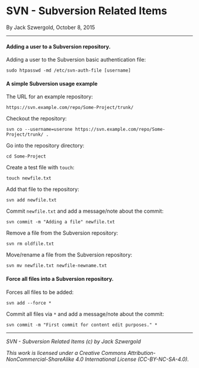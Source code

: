 # SVN - Subversion Related Items

By Jack Szwergold, October 8, 2015

***

#### Adding a user to a Subversion repository.

Adding a user to the Subversion basic authentication file:

    sudo htpasswd -md /etc/svn-auth-file [username]

#### A simple Subversion usage example

The URL for an example repository:

    https://svn.example.com/repo/Some-Project/trunk/

Checkout the repository:

    svn co --username=userone https://svn.example.com/repo/Some-Project/trunk/ .

Go into the repository directory:

	cd Some-Project

Create a test file with `touch`:

	touch newfile.txt

Add that file to the repository:

	svn add newfile.txt

Commit `newfile.txt` and add a message/note about the commit:

    svn commit -m "Adding a file" newfile.txt

Remove a file from the Subversion repository:

    svn rm oldfile.txt

Move/rename a file from the Subversion repository:

    svn mv newfile.txt newfile-newname.txt

#### Force all files into a Subversion repository.

Forces all files to be added:

	svn add --force *

Commit all files via `*` and add a message/note about the commit:

	svn commit -m "First commit for content edit purposes." *

***

*SVN - Subversion Related Items (c) by Jack Szwergold*

*This work is licensed under a Creative Commons Attribution-NonCommercial-ShareAlike 4.0 International License (CC-BY-NC-SA-4.0).*
